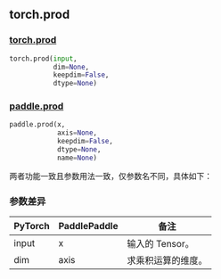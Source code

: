 ## torch.prod
### [torch.prod](https://pytorch.org/docs/stable/generated/torch.prod.html?highlight=prod#torch.prod)


```python
torch.prod(input,
           dim=None,
           keepdim=False,
           dtype=None)
```

### [paddle.prod](https://www.paddlepaddle.org.cn/documentation/docs/zh/api/paddle/prod_cn.html#prod)

```python
paddle.prod(x,
            axis=None,
            keepdim=False,
            dtype=None,
            name=None)
```

两者功能一致且参数用法一致，仅参数名不同，具体如下：
### 参数差异
| PyTorch       | PaddlePaddle | 备注                                                   |
| ------------- | ------------ | ------------------------------------------------------ |
| input         | x            | 输入的 Tensor。                   |
| dim           | axis         | 求乘积运算的维度。                  |
